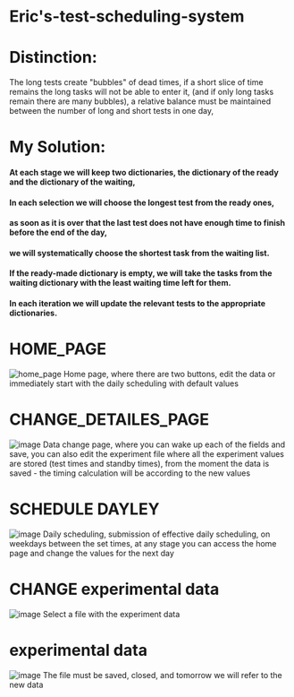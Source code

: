 # Eric's-test-scheduling-system
# Distinction:
The long tests create "bubbles" of dead times, if a short slice of time remains the long tasks will not be able to enter it, (and if only long tasks remain there are many bubbles), a relative balance must be maintained between the number of long and short tests in one day,
# My Solution:
#### At each stage we will keep two dictionaries, the dictionary of the ready and the dictionary of the waiting,
#### In each selection we will choose the longest test from the ready ones, 
#### as soon as it is over that the last test does not have enough time to finish before the end of the day,
#### we will systematically choose the shortest task from the waiting list.
#### If the ready-made dictionary is empty, we will take the tasks from the waiting dictionary with the least waiting time left for them.
#### In each iteration we will update the relevant tests to the appropriate dictionaries.
# HOME_PAGE
![home_page](https://user-images.githubusercontent.com/57223094/114956577-d6f2f980-9e67-11eb-91dd-cb0c48541287.PNG)
Home page, where there are two buttons,
edit the data or immediately start with the daily scheduling with default values
# CHANGE_DETAILES_PAGE
![image](https://user-images.githubusercontent.com/57223094/114956775-3bae5400-9e68-11eb-9966-9ea2fe170354.png)
Data change page, where you can wake up each of the fields and save, you can also edit the experiment file where all the experiment values are stored (test times and standby times), from the moment the data is saved - the timing calculation will be according to the new values
# SCHEDULE DAYLEY
![image](https://user-images.githubusercontent.com/57223094/115002006-e9dbed00-9eac-11eb-8610-c4a6cce3dc19.png)
Daily scheduling, submission of effective daily scheduling, on weekdays between the set times, at any stage you can access the home page and change the values for the next day
# CHANGE experimental data
![image](https://user-images.githubusercontent.com/57223094/114957008-c4c58b00-9e68-11eb-8642-38772d2cde32.png)
Select a file with the experiment data
# experimental data
![image](https://user-images.githubusercontent.com/57223094/114957112-fd656480-9e68-11eb-9d08-d6cbe7fabeb3.png)
The file must be saved, closed, and tomorrow we will refer to the new data
